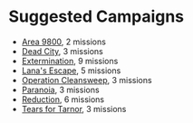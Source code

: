 Suggested Campaigns
===================

- [Area 9800](http://www.area9800.com/downloads/), 2 missions
- [Dead City](http://www.moddb.com/games/alien-swarm/addons/dead-city-v-12), 3 missions
- [Extermination](http://www.moddb.com/games/alien-swarm/addons/extermination-campaign2), 9 missions
- [Lana's Escape](http://www.gamewatcher.com/mods/alien-swarm-mod/lana-s-escape-v1-00), 5 missions
- [Operation Cleansweep](http://www.moddb.com/games/alien-swarm/addons/operation-cleansweep), 3 missions
- [Paranoia](http://www.moddb.com/games/alien-swarm/addons/paranoia), 3 missions
- [Reduction](http://www.moddb.com/games/alien-swarm/addons/reduction-the-alien-swarm-campaign), 6 missions
- [Tears for Tarnor](http://alienswarm.gamebanana.com/maps/141607), 3 missions
